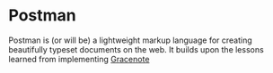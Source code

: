 # Postman

Postman is (or will be) a lightweight markup language for creating beautifully typeset documents on the web. It builds upon the lessons learned from implementing [Gracenote](https://github.com/noblethrasher/becoming-gracentoe)
